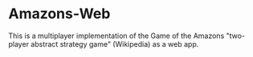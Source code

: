 # Amazons-Web
This is a multiplayer implementation of the Game of the Amazons "two-player abstract strategy game" (Wikipedia) as a web app.

